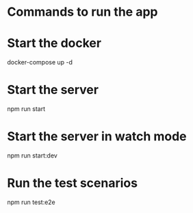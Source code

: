 # Commands to run the app

# Start the docker
docker-compose up -d

# Start the server
npm run start

# Start the server in watch mode
npm run start:dev

# Run the test scenarios
npm run test:e2e